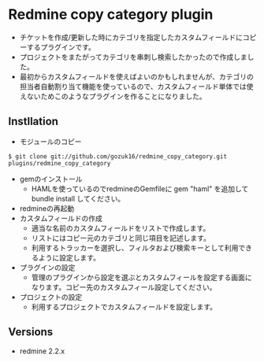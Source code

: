 # Redmine copy category plugin
- チケットを作成/更新した時にカテゴリを指定したカスタムフィールドにコピーするプラグインです。
- プロジェクトをまたがってカテゴリを串刺し検索したかったので作成しました。
- 最初からカスタムフィールドを使えばよいのかもしれませんが、カテゴリの担当者自動割り当て機能を使っているので、カスタムフィールド単体では使えないためこのようなプラグインを作ることになりました。

## Instllation
- モジュールのコピー
```
$ git clone git://github.com/gozuk16/redmine_copy_category.git plugins/redmine_copy_category
```
- gemのインストール
    - HAMLを使っているのでredmineのGemfileに gem "haml" を追加して bundle install してください。
- redmineの再起動
- カスタムフィールドの作成
    - 適当な名前のカスタムフィールドをリストで作成します。
    - リストにはコピー元のカテゴリと同じ項目を記述します。
    - 利用するトラッカーを選択し、フィルタおよび検索キーとして利用できるように設定します。
- プラグインの設定
    - 管理のプラグインから設定を選ぶとカスタムフィールを設定する画面になります。コピー先のカスタムフィール設定してください。
- プロジェクトの設定
    - 利用するプロジェクトでカスタムフィールドを設定します。

## Versions
- redmine 2.2.x
